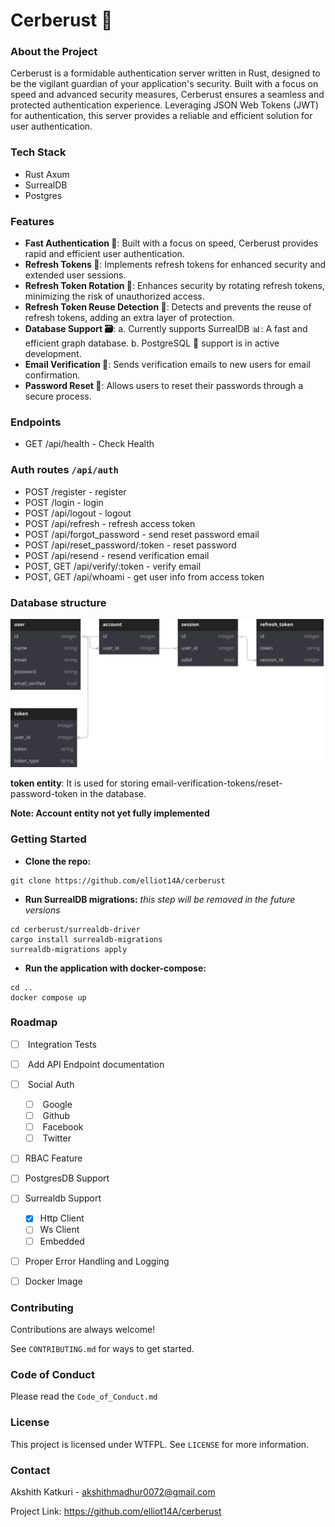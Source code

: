 # Cerberust  🐾

### About the Project

Cerberust is a formidable authentication server written in Rust, designed to be the vigilant guardian of your application's security. Built with a focus on speed and advanced security measures, Cerberust ensures a seamless and protected authentication experience. Leveraging JSON Web Tokens (JWT) for authentication, this server provides a reliable and efficient solution for user authentication. 

### Tech Stack
- Rust Axum
- SurrealDB
- Postgres

### Features
- __Fast Authentication 🚀__: Built with a focus on speed, Cerberust provides rapid and efficient user authentication.
- __Refresh Tokens 🔐__: Implements refresh tokens for enhanced security and extended user sessions.
- __Refresh Token Rotation 🔄__: Enhances security by rotating refresh tokens, minimizing the risk of unauthorized access.
- __Refresh Token Reuse Detection 🚫__: Detects and prevents the reuse of refresh tokens, adding an extra layer of protection.
- __Database Support 🗃️__:
    a. Currently supports SurrealDB 📊: A fast and efficient graph database.
    b. PostgreSQL 🐘 support is in active development. 
- __Email Verification 📧__: Sends verification emails to new users for email confirmation.
- __Password Reset 🔑__: Allows users to reset their passwords through a secure process.

### Endpoints
- GET /api/health - Check Health
### Auth routes `/api/auth`
- POST /register - register 
- POST /login - login
- POST /api/logout - logout
- POST /api/refresh - refresh access token
- POST /api/forgot_password - send reset password email
- POST /api/reset_password/:token - reset password
- POST /api/resend - resend verification email
- POST, GET /api/verify/:token - verify email
- POST, GET /api/whoami - get user info from access token


### Database structure

![](https://github.com/elliot14A/cerberust/blob/main/assets/database.svg)

__token entity__: It is used for storing email-verification-tokens/reset-password-token in the database.

__Note: Account entity not yet fully implemented__


### Getting Started

- __Clone the repo:__

```shell
git clone https://github.com/elliot14A/cerberust
```

- __Run SurrealDB migrations:__
	 *this step will be removed in the future versions*

```shell
cd cerberust/surrealdb-driver
cargo install surrealdb-migrations
surrealdb-migrations apply
```

- __Run the application with docker-compose:__

```shell
cd ..
docker compose up
```



### Roadmap

- [ ]  Integration Tests  
- [ ]  Add API Endpoint documentation
- [ ]  Social Auth
    - [ ]  Google
    - [ ]  Github
    - [ ]  Facebook
    - [ ]  Twitter
- [ ] RBAC Feature
- [ ] PostgresDB Support 
- [ ] Surrealdb Support
	- [x] Http Client
	- [ ] Ws Client
	- [ ] Embedded
- [ ] Proper Error Handling and Logging
- [ ] Docker Image


### Contributing

Contributions are always welcome!

See `CONTRIBUTING.md` for ways to get started.

### Code of Conduct

Please read the `Code_of_Conduct.md`

### License

This project is licensed under WTFPL. See `LICENSE` for more information.

### Contact
Akshith Katkuri - akshithmadhur0072@gmail.com

Project Link: https://github.com/elliot14A/cerberust
